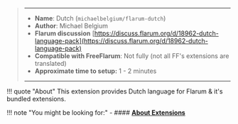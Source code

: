 > ---
> - **Name**: Dutch (`michaelbelgium/flarum-dutch`)
> - **Author**: Michael Belgium
> - **Flarum discussion** [https://discuss.flarum.org/d/18962-dutch-language-pack](https://discuss.flarum.org/d/18962-dutch-language-pack)
> - **Compatible with FreeFlarum**: Not fully (not all FF's extensions are translated)
> - **Approximate time to setup:** 1 - 2 minutes
>
> ---

!!! quote "About"
    This extension provides Dutch language for Flarum & it's bundled extensions.

!!! note "You might be looking for:"
    - #### **[About Extensions](/docs/how-to/extensions/about-extensions/)**
